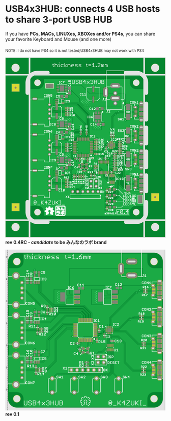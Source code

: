 # USB4x3HUB: connects 4 USB hosts to share 3-port USB HUB
If you have **PCs, MACs, LINUXes, XBOXes and/or PS4s**, you can share your favorite Keyboard and Mouse (and one more)

<sub>NOTE: I do not have PS4 so it is not tested;USB4x3HUB may not work with PS4</sub>

![](doc/USB4x3HUB_r04-a30fd1f.png)
**rev 0.4RC - _candidate_ to be みんなのラボ brand**

![](doc/USB4x3HUBr1.png)
**rev 0.1**
